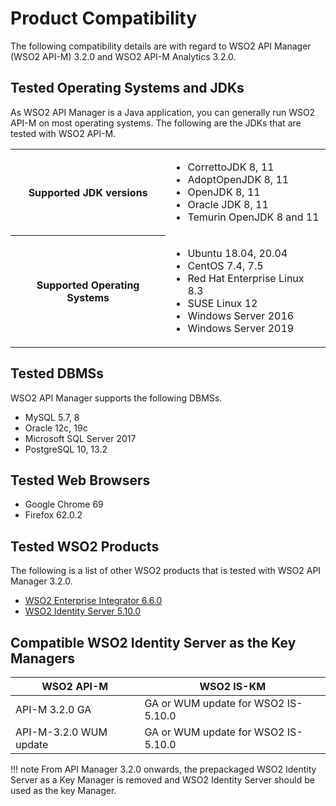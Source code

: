 # Product Compatibility

The following compatibility details are with regard to WSO2 API Manager (WSO2 API-M) 3.2.0 and WSO2 API-M Analytics 3.2.0.

## Tested Operating Systems and JDKs

As WSO2 API Manager is a Java application, you can generally run WSO2 API-M on most operating systems. The following are the JDKs that are tested with WSO2 API-M.

<table>
<tbody>
<tr>
<th>Supported JDK versions</th>
<td>
<ul>
<li>CorrettoJDK 8, 11</li>
<li>AdoptOpenJDK 8, 11</li>
<li>OpenJDK 8, 11</li>
<li>Oracle JDK 8, 11</li>
<li>Temurin OpenJDK 8 and 11</li>
</ul>
</td>
</tr>
<tr>
<th>Supported Operating Systems</th>
<td>
<ul>
<li>Ubuntu 18.04, 20.04</li>
<li>CentOS 7.4, 7.5</li>
<li>Red Hat Enterprise Linux 8.3</li>
<li>SUSE Linux 12</li>
<li>Windows Server 2016</li>
<li>Windows Server 2019</li>
</ul>
</td>
</tr>
</tbody>
</table>

## Tested DBMSs

WSO2 API Manager supports the following DBMSs.

<html>
<ul>
<li>MySQL 5.7, 8</li>
<li>Oracle 12c, 19c</li>
<li>Microsoft SQL Server 2017</li>
<li>PostgreSQL 10, 13.2</li>
</ul>
</html>

## Tested Web Browsers

-   Google Chrome 69
-   Firefox 62.0.2

## Tested WSO2 Products

The following is a list of other WSO2 products that is tested with WSO2 API Manager 3.2.0.

- [WSO2 Enterprise Integrator 6.6.0](https://wso2.com/enterprise-integrator/6.6.0#)
- [WSO2 Identity Server 5.10.0](https://wso2.com/identity-and-access-management/previous-releases/)

## Compatible WSO2 Identity Server as the Key Managers

<table>
<thead>
<tr class="header" >
<th>WSO2 API-M</th>
<th>WSO2 IS-KM</th>
</tr>
</thead>
<tbody>
<tr class="even">
<td>API-M 3.2.0 GA</td>
<td>GA or WUM update for WSO2 IS-5.10.0</td>
</tr>
<tr class="even">
<td>API-M-3.2.0 WUM update</td>
<td>GA or WUM update for WSO2 IS-5.10.0</td>
</tr>
</tbody>
</table>

!!! note 
    From API Manager 3.2.0 onwards, the prepackaged WSO2 Identity Server as a Key Manager is removed and WSO2 Identity Server should be used as the key Manager.
